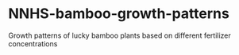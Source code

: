 # NNHS-bamboo-growth-patterns
Growth patterns of lucky bamboo plants based on different fertilizer concentrations
